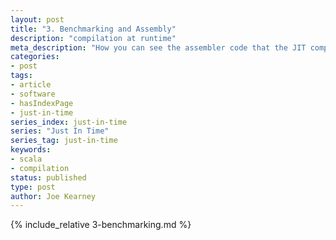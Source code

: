 ```yaml
---
layout: post
title: "3. Benchmarking and Assembly"
description: "compilation at runtime"
meta_description: "How you can see the assembler code that the JIT compiler generates to be run on the actual CPU, explored by way of some examples of benchmarking."
categories:
- post
tags:
- article
- software
- hasIndexPage
- just-in-time
series_index: just-in-time
series: "Just In Time"
series_tag: just-in-time
keywords:
- scala
- compilation
status: published
type: post
author: Joe Kearney
---
```


{% include_relative 3-benchmarking.md %}
